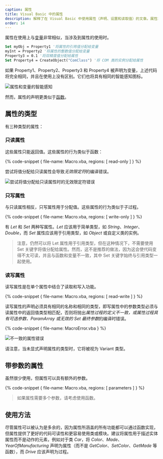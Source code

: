 ```yaml
---
caption: 属性
title: Visual Basic 中的属性
description: 解释了在 Visual Basic 中使用属性（声明、设置和读取值）的文章。属性和变量之间的区别
order: 14
---
```

属性在使用上与[变量](/visual-basic/variables/declaration/)非常相似，当涉及到属性的使用时。

~~~ vb jagged
Set myObj = Property1 '将属性的引用值分配给变量
myInt = Property2 '将属性的整数值分配给变量
Property3 = 0.1 '将双精度值分配给属性
Set Property4 = CreateObject("ComClass") '将 COM 类的实例分配给属性
~~~

如果 Property1、Property2、Property3 和 Property4 被声明为变量，上述代码将完全相同，并且在使用上没有区别。它们也将具有相同的智能感知图标。

![属性和变量的智能感知](property-intellisense.png)

然而，属性的声明更类似于[函数](/visual-basic/functions/)。

## 属性的类型

有三种类型的属性：

### 只读属性

这些属性只能返回值。这些属性的行为类似于函数：

{% code-snippet { file-name: Macro.vba, regions: [ read-only ] } %}

尝试将值分配给只读属性会导致*无效限定符*的编译错误。

![尝试将值分配给只读属性时的无效限定符错误](invalid-qualifier-error.png)

### 只写属性

与只读属性相反，只写属性用于分配值。这些属性的行为类似于子过程。

{% code-snippet { file-name: Macro.vba, regions: [ write-only ] } %}

有 *Let* 和 *Set* 两种写属性。*Let* 应该用于简单类型，如 *String*、*Integer*、*Double*，而 *Set* 属性应该用于引用类型，如 *Object* 或自定义类的实例。

> 注意，仍然可以将 Let 属性用于引用类型，但在这种情况下，不需要使用 Set 关键字将值分配给属性。然而，这不是推荐的做法，因为这会使代码变得不太可读，并且与函数和变量不一致，其中 Set 关键字始终与引用类型一起使用。

### 读写属性

读写属性是在单个属性中结合了读取和写入功能。

{% code-snippet { file-name: Macro.vba, regions: [ read-write ] } %}

读写属性的声明必须具有相同的名称和相同的类型，即写属性中的参数类型必须与读属性中的返回值类型相匹配，否则将抛出*属性过程的定义不一致，或属性过程具有可选参数、ParamArray 或无效的 Set 最终参数*的编译时错误。

{% code-snippet { file-name: MacroError.vba } %}

![不一致的属性错误](inconsistent-property-error.png)

请注意，当未显式声明属性的类型时，它将被视为 Variant 类型。

## 带参数的属性

虽然很少使用，但属性可以具有额外的参数。

{% code-snippet { file-name: Macro.vba, regions: [ parameters ] } %}

> 如果属性需要多个参数，请考虑使用函数。

## 使用方法

尽管属性可以被认为是多余的，因为属性所涵盖的所有功能都可以通过函数实现，但属性提供了更好的代码可读性和更容易使用类或模块。建议将属性用于描述实体属性而不是动作的元素，例如对于类 *Car*，将 *Color*、*Made*、*YearOfManufacturing* 声明为属性（而不是 *GetColor*、*SetColor*、*GetMade* 等函数），而 *Drive* 应该声明为过程。